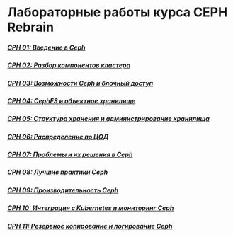 # Лабораторные работы курса CEPH Rebrain

##### [CPH 01: Введение в Ceph](./files/ReLab-CPH-01.MD)
##### [CPH 02: Разбор компонентов кластера](./files/ReLab-CPH-02.MD)
##### [CPH 03: Возможности Ceph и блочный доступ](./files/ReLab-CPH-03.MD)
##### [CPH 04: CephFS и объектное хранилище](./files/ReLab-CPH-04.MD)
##### [CPH 05: Структура хранения и администрирование хранилища](./files/ReLab-CPH-05.MD)
##### [CPH 06: Распределение по ЦОД](./files/ReLab-CPH-06.MD)
##### [CPH 07: Проблемы и их решения в Ceph](./files/ReLab-CPH-07.MD)
##### [CPH 08: Лучшие практики Ceph](./files/ReLab-CPH-08.MD)
##### [CPH 09: Производительность Ceph](./files/ReLab-CPH-09.MD)
##### [CPH 10: Интеграция с Kubernetes и мониторинг Ceph](./files/ReLab-CPH-10.MD)
##### [CPH 11: Резервное копирование и логирование Ceph](./files/ReLab-CPH-11.MD)